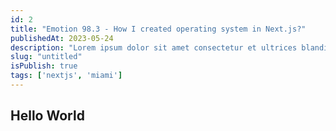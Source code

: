 ```yaml
---
id: 2
title: "Emotion 98.3 - How I created operating system in Next.js?"
publishedAt: 2023-05-24
description: "Lorem ipsum dolor sit amet consectetur et ultrices blandit neque ege"
slug: "untitled"
isPublish: true
tags: ['nextjs', 'miami']
---
```


## Hello World
